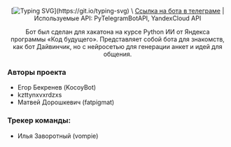 

<div align="center">
  
[![Typing SVG](https://readme-typing-svg.herokuapp.com?font=Comfortaa&weight=500&size=30&pause=1000&color=5304F7&center=true&random=false&width=435&lines=Yes%2C+it+is!;%D0%94%D0%B0%2C+%D1%82%D0%BE%D1%82!)](https://git.io/typing-svg) \
[Ссылка на бота в телеграме](https://t.me/da_tot_bot) | Используемые API: PyTelegramBotAPI, YandexCloud API

Бот был сделан для хакатона на курсе Python ИИ от Яндекса программы «Код будущего». Представляет собой бота для знакомств, как бот Дайвинчик, но с нейросетью для генерации анкет и идей для общения.

</div>


### Авторы проекта
- Егор Бекренев (KocoyBot)
- kzttynxvxrdzxs
- Матвей Дорошкевич (fatpigmat)
### Трекер команды:
- Илья Заворотный (vompie)
